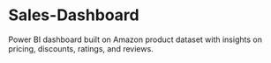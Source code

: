 # Sales-Dashboard
Power BI dashboard built on Amazon product dataset with insights on pricing, discounts, ratings, and reviews.
